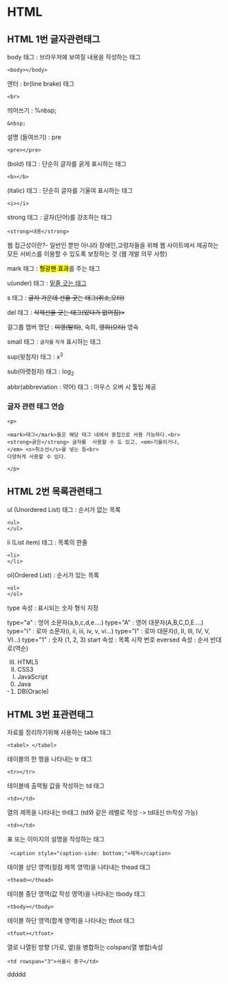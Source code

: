 # HTML

## HTML 1번 글자관련태그

body 태그 : 브라우저에 보여질 내용을 작성하는 태그

    <body></body>



엔터 : br(line brake) 태그

    <br>

띄어쓰기 : %nbsp;

    &nbsp;


설명 (들여쓰기) : pre

    <pre></pre>


(bold) 태그 : 단순히 글자를 굵게 표시하는 태그

    <b></b>

(italic) 태그 : 단순히 글자를 기울여 표시하는 태그

    <i></i>

strong 태그 : 글자(단어)를 강조하는 태그

    <strong>내용</strong>

웹 접근성이란?- 일반인 뿐만 아니라 장애인,고령자들을 위해 웹 사이트에서 제공하는 모든 서비스를 이용할 수 있도록 보장하는 것 (웹 개발 의무 사항)

mark 태그 : <mark>형광팬 효과</mark>를 주는 태그

u(under) 태그 : <u>밑줄 긋는 태그</u>

s 태그 : <s>글자 가운데 선을 긋는 태그(취소,오타)</s>

del 태그 : <del>삭제선을 긋는 태그(있다가 없어짐)></del>

걸그룹 멤버 명단 : <del>미영(탈퇴)</del>, 숙희, <s>영희(오타)</s> 영숙 

small 태그 : <small>글자를 작게</small> 표시하는 태그

sup(윗첨자) 태그 : x<sup>3</sup>

sub(아랫첨자) 태그 : log<sub>2</sub>

abbr(abbreviation : 약어) 태그 : 마우스 오버 시 툴팁 제공


### 글자 관련 태그 연습

	<p>

    <mark>태그</mark>들은 해당 태그 내에서 중첩으로 사용 가능하다.<br>
    <strong>굵은</strong> 글자를  사용할 수 도 있고, <em>기울이거나,
    </em> <s>취소선</s>을 넣는 등<br>
    다양하게 사용할 수 있다.

	</p>



## HTML 2번 목록관련태그

ul (Unordered List) 태그 : 순서가 없는 목록
```
<ul>
</ul>
```
li (List item) 태그 : 목록의 한줄
```
<li>
</li>
```
ol(Ordered List) : 순서가 있는 목록
```
<ol>
</ol>
```

type 속성 : 표시되는 숫자 형식 지정

type="a" : 엉어 소문자(a,b,c,d,e....)
type="A" : 영어 대문자(A,B,C,D,E....)
type="i" : 로마 소문자(i, ii, iii, iv, v, vi...)
type="I" : 로마 대문자(I, II, III, IV, V, VI...)
type="1" : 숫자 (1, 2, 3)
start 속성 : 목록 시작 번호
eversed 속성 : 순서 반대로(역순)

<ol type="I" start="3" reversed>
        <li>HTML5</li>
        <li>CSS3</li>
        <li>JavaScript</li>
        <li>Java</li>
        <li>DB(Oracle)</li>
    </ol>

## HTML 3번 표관련태그

자료를 정리하기위해 사용하는 table 태그 
```
<tabel> </tabel>
```

테이블의 한 행을 나타내는 tr 태그
```
<tr></tr>
```

테이블에 출력될 값을 작성하는 td 태그
```
<td></td>
```

열의 제목을 나타내는 th태그 (td와 같은 레벨로 작성 -> td대신 th작성 가능)
```
<td></td>
```

표 또는 이미지의 설명을 작성하는 태그
```
 <caption style="caption-side: bottom;">제목</caption>
 ```

테이블 상단 영역(컬럼 제목 영역)을 나타내는 thead 태그
```
<thead></thead>
```

테이블 중단 영역(값 작성 영역)을 나타내는 tbody 태그
```
<tbody></tbody>
```

테이블 하단 영역(합계 영역)을 나타내는 tfoot 태그
```
<tfoot></tfoot>
```

열로 나열된 방향 (가로, 옆)을 병합하는 colspan(열 병합)속성
```
<td rowspan="3">서울시 중구</td>
```

ddddd